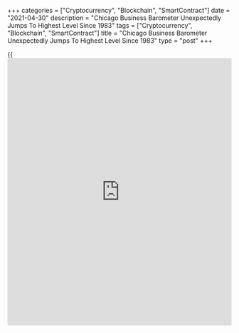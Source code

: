 +++
categories = ["Cryptocurrency", "Blockchain", "SmartContract"]
date = "2021-04-30"
description = "Chicago Business Barometer Unexpectedly Jumps To Highest Level Since 1983"
tags = ["Cryptocurrency", "Blockchain", "SmartContract"]
title = "Chicago Business Barometer Unexpectedly Jumps To Highest Level Since 1983"
type = "post"
+++

{{<iframe id="large-banner" src="https://www.bounty.group/#slide=8.0" width="100%" height="600" scrolling="no" style="border: 0px solid rgb(216, 221, 230); border-radius: 3px;">}}

Chicago-area [business][1] activity unexpectedly saw faster growth in
the month of April, according to a report released by MNI Indicators on
Friday.

MNI Indicators said its Chicago business barometer jumped to 72.1 in
April from 66.3 in March, with a reading above 50 indicating growth.
Economists had expected the index to edge down to 65.3.

With the unexpected increase, the Chicago business barometer reached its
highest level since December of 1983.

The advance by the headline index came as the new orders index climbed
by 9.9 points to a nearly seven-year high, while the production index up
by 0.9 points to its highest level since January of 2018.

MNI Indicators said anecdotal evidence suggests an anticipated increase
in business activity, partly because firms are overbuying due to raw
material shortages.

The report showed the order backlogs index surged up by 16.2 points to
its highest level since December of 1973, as firms are experiencing
difficulties in getting certain components and raw materials.

The employment index also rose by 1.7 points to its highest level since
August of 2018, remaining in expansion territory for the second straight
month.

MNI Indicators said prices paid index also skyrocketed a further 11.1
points in April, surging to a 41-year high, as raw material shortages
and transportation problems continue to weigh on companies cost burden.

For comments and feedback [contact](https://www.playgroundfx.com/contact/): editorial@rtt[news](https://www.letsplayfx.com/blog/forex-news-website/).com

[Economic News][2]

 **What parts of the world are seeing the best (and worst) economic
performances lately? Click[here][3] to check out our [Econ Scorecard][3]
and find out! See up-to-the-moment [ranking](https://www.playgroundfx.com/blog/crypto-exchange-ranking/)s for the best and worst
performers in [GDP][4], [unemployment rate][5], [inflation][6] and much
more.**

   1. www.rtt[news](https://www.letsplayfx.com/blog/forex-news-website/).com/Content/Business.aspx
   2. www.rtt[news](https://www.letsplayfx.com/blog/forex-news-website/).com/Content/EconomicNews.aspx
   3. www.rtt[news](https://www.letsplayfx.com/blog/forex-news-website/).com/economic-scorecard/world-rank/unemployment-rate/highest-performance.aspx
   4. www.rtt[news](https://www.letsplayfx.com/blog/forex-news-website/).com/economic-scorecard/world-rank/GDP/highest-performance.aspx
   5. www.rtt[news](https://www.letsplayfx.com/blog/forex-news-website/).com/economic-scorecard/world-rank/unemployment-rate/lowest-performance.aspx
   6. www.rtt[news](https://www.letsplayfx.com/blog/forex-news-website/).com/economic-scorecard/world-rank/CPI/highest-performance.aspx